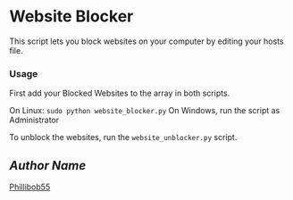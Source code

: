 # Website Blocker

This script lets you block websites on your computer by editing your hosts file.


### Usage
First add your Blocked Websites to the array in both scripts.

On Linux: `sudo python website_blocker.py`
On Windows, run the script as Administrator

To unblock the websites, run the `website_unblocker.py` script.


## *Author Name*

[Phillibob55](https://github.com/Phillibob55)
